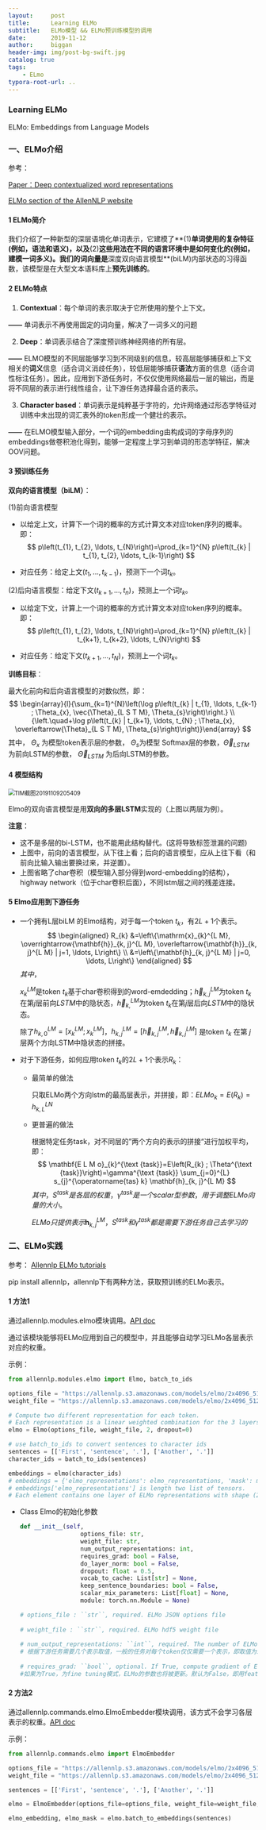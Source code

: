 ```yaml
---
layout:     post
title:      Learning ELMo
subtitle:   ELMo模型 && ELMo预训练模型的调用
date:       2019-11-12
author:     biggan
header-img: img/post-bg-swift.jpg
catalog: true
tags:
    - ELmo
typora-root-url: ..
---
```


### Learning ELMo

 ELMo: Embeddings from Language Models  

### 一、ELMo介绍

参考：

 [Paper：Deep contextualized word representations](https://arxiv.org/pdf/1802.05365.pdf)

 [ELMo section of the AllenNLP website](https://allennlp.org/elmo) 

#### 1 ELMo简介

 我们介绍了一种新型的深层语境化单词表示，它建模了**(1)**单词使用的复杂特征(例如，语法和语义)，以及**(2)**这些用法在不同的语言环境中是如何变化的(例如，建模一词多义)。我们的词向量是**深度双向语言模型**(biLM)内部状态的习得函数，该模型是在大型文本语料库上**预先训练的**。

#### 2 ELMo特点

1.  **Contextual**：每个单词的表示取决于它所使用的整个上下文。 

   **——**  单词表示不再使用固定的词向量，解决了一词多义的问题

2.  **Deep**：单词表示结合了深度预训练神经网络的所有层。 

   **——** ELMO模型的不同层能够学习到不同级别的信息，较高层能够捕获和上下文相关的**词义**信息（适合词义消歧任务），较低层能够捕获**语法**方面的信息（适合词性标注任务）。因此，应用到下游任务时，不仅仅使用网络最后一层的输出，而是将不同层的表示进行线性组合，让下游任务选择最合适的表示。

3.  **Character based**：单词表示是纯粹基于字符的，允许网络通过形态学特征对训练中未出现的词汇表外的token形成一个健壮的表示。

   **——** 在ELMO模型输入部分，一个词的embedding由构成词的字母序列的embeddings做卷积池化得到，能够一定程度上学习到单词的形态学特征，解决OOV问题。

#### 3 预训练任务

**双向的语言模型（biLM）**：

(1)前向语言模型

- 以给定上文，计算下一个词的概率的方式计算文本对应token序列的概率。即：
  $$
  p\left(t_{1}, t_{2}, \ldots, t_{N}\right)=\prod_{k=1}^{N} p\left(t_{k} | t_{1}, t_{2}, \ldots, t_{k-1}\right)
  $$

- 对应任务：给定上文$(t_1,...,t_{k-1})$，预测下一个词$t_k$。

(2)后向语言模型：给定下文$(t_{k+1},...,t_n)$，预测上一个词$t_k$。

- 以给定下文，计算上一个词的概率的方式计算文本对应token序列的概率。即：
  $$
  p\left(t_{1}, t_{2}, \ldots, t_{N}\right)=\prod_{k=1}^{N} p\left(t_{k} | t_{k+1}, t_{k+2}, \ldots, t_{N}\right)
  $$

- 对应任务：给定下文$(t_{k+1},...,t_N)$，预测上一个词$t_k$。

**训练目标**：

最大化前向和后向语言模型的对数似然，即：
$$
\begin{array}{l}{\sum_{k=1}^{N}\left(\log p\left(t_{k} | t_{1}, \ldots, t_{k-1} ; \Theta_{x}, \vec{\Theta}_{L S T M}, \Theta_{s}\right)\right.} \\ {\left.\quad+\log p\left(t_{k} | t_{k+1}, \ldots, t_{N} ; \Theta_{x}, \overleftarrow{\Theta}_{L S T M}, \Theta_{s}\right)\right)}\end{array}
$$
其中， $\Theta_{x}$ 为模型token表示层的参数， $\Theta_{s}$为模型 Softmax层的参数，$\vec {\Theta}_{LSTM}$ 为前向LSTM的参数， $\overleftarrow {\Theta}_{LSTM}$ 为后向LSTM的参数。

#### 4 模型结构

<img src="/img/TIM截图20191109205409.jpg" alt="TIM截图20191109205409" style="zoom:80%;" />

Elmo的双向语言模型是用**双向的多层LSTM**实现的（上图以两层为例）。

**注意**：

- 这不是多层的bi-LSTM，也不能用此结构替代。(这将导致标签泄漏的问题)
- 上图中，前向的语言模型，从下往上看；后向的语言模型，应从上往下看（和前向比输入输出要换过来，并逆置）。
- 上图省略了char卷积（模型输入部分得到word-embedding的结构），highway network（位于char卷积后面），不同lstm层之间的残差连接。

#### 5 Elmo应用到下游任务

- 一个拥有L层biLM 的Elmo结构，对于每一个token $t_k$，有$2L+1$个表示。
  $$
  \begin{aligned} R_{k} &=\left\{\mathrm{x}_{k}^{L M}, \overrightarrow{\mathbf{h}}_{k, j}^{L M}, \overleftarrow{\mathbf{h}}_{k, j}^{L M} | j=1, \ldots, L\right\} \\ &=\left\{\mathbf{h}_{k, j}^{L M} | j=0, \ldots, L\right\} \end{aligned}
  $$
  $其中$，

  $x_{k}^{LM}$是token $t_k$基于char卷积得到的word-emdedding；$\overrightarrow {h}_{k,j}^{LM}$为token $t_k$在第$j$层前向$LSTM$中的隐状态，$\overleftarrow {h}_{k, }^{LM}$为token $t_k$在第$j$层后向$LSTM$中的隐状态。

  除了$h_{k,0}^{LM}=\left[x_{k}^{LM};x_{k}^{LM}\right]$，$h_{k,j}^{LM}=\left[\overrightarrow {h}_{k,j}^{LM}, \overleftarrow{h}_{k,j}^{LM}\right]$ 是token $t_k$ 在第 $j$ 层两个方向LSTM中隐状态的拼接。

- 对于下游任务，如何应用token $t_k$的$2L+1$个表示$R_k$：

  - 最简单的做法

    只取ELMo两个方向lstm的最高层表示，并拼接，即：$ELMo_{k}=E\left(R_{k}\right)=h_{k, L}^{L N}$

  - 更普遍的做法

    根据特定任务task，对不同层的”两个方向的表示的拼接“进行加权平均，即：
    $$
    \mathbf{E L M o}_{k}^{\text {task}}=E\left(R_{k} ; \Theta^{\text {task}}\right)=\gamma^{\text {task}} \sum_{j=0}^{L} s_{j}^{\operatorname{tas} k} \mathbf{h}_{k, j}^{L M}
    $$
    $其中，S^{task}是各层的权重，\gamma^{t a s k}是一个 scalar型参数，用于调整 ELMo向量的大小。$

    $ELMo只提供表示\mathbf{h}_{k, j}^{L M}，S^{task}和\gamma^{t a s k}都是需要下游任务自己去学习的$

### 二、ELMo实践

参考： [Allennlp ELMo tutorials]( https://github.com/allenai/allennlp/blob/master/tutorials/how_to/elmo.md) 

pip install allennlp，allennlp下有两种方法，获取预训练的ELMo表示。

#### 1  方法1

通过allennlp.modules.elmo模块调用。[API doc](https://github.com/allenai/allennlp/blob/master/allennlp/modules/elmo.py#L27) 

通过该模块能够将ELMo应用到自己的模型中，并且能够自动学习ELMo各层表示对应的权重。

示例：

```python
from allennlp.modules.elmo import Elmo, batch_to_ids

options_file = "https://allennlp.s3.amazonaws.com/models/elmo/2x4096_512_2048cnn_2xhighway/elmo_2x4096_512_2048cnn_2xhighway_options.json"
weight_file = "https://allennlp.s3.amazonaws.com/models/elmo/2x4096_512_2048cnn_2xhighway/elmo_2x4096_512_2048cnn_2xhighway_weights.hdf5"

# Compute two different representation for each token.
# Each representation is a linear weighted combination for the 3 layers in ELMo (i.e., charcnn, the outputs of the two BiLSTM))
elmo = Elmo(options_file, weight_file, 2, dropout=0)

# use batch_to_ids to convert sentences to character ids
sentences = [['First', 'sentence', '.'], ['Another', '.']]
character_ids = batch_to_ids(sentences)

embeddings = elmo(character_ids)
# embeddings = {'elmo_representations': elmo_representations, 'mask': mask}
# embeddings['elmo_representations'] is length two list of tensors.
# Each element contains one layer of ELMo representations with shape (2, 3, 1024).
```

- Class Elmo的初始化参数

  ```python
  def __init__(self,
                   options_file: str,
                   weight_file: str,
                   num_output_representations: int,
                   requires_grad: bool = False,
                   do_layer_norm: bool = False,
                   dropout: float = 0.5,
                   vocab_to_cache: List[str] = None,
                   keep_sentence_boundaries: bool = False,
                   scalar_mix_parameters: List[float] = None,
                   module: torch.nn.Module = None)
  
  # options_file : ``str``, required. ELMo JSON options file
      
  # weight_file : ``str``, required. ELMo hdf5 weight file
      
  # num_output_representations: ``int``, required. The number of ELMo representation to output with different linear weighted combination of the 3 layers (i.e.,character-convnet output, 1st lstm output, 2nd lstm output).
  # 根据下游任务需要几个表示取值，一般的任务对每个token仅仅需要一个表示，即取值为1。不同的表示，仅仅是加权求和的权重不同。
      
  # requires_grad: ``bool``, optional. If True, compute gradient of ELMo parameters for fine tuning.
  #如果为True，为fine tuning模式，ELMo的参数也将被更新。默认为False，即用feature-based的方式应用到下游任务。
  ```

#### 2 方法2

通过allennlp.commands.elmo.ElmoEmbedder模块调用，该方式不会学习各层表示的权重。[API doc](https://github.com/allenai/allennlp/blob/master/allennlp/commands/elmo.py)

示例：

```python
from allennlp.commands.elmo import ElmoEmbedder

options_file = "https://allennlp.s3.amazonaws.com/models/elmo/2x4096_512_2048cnn_2xhighway/elmo_2x4096_512_2048cnn_2xhighway_options.json"
weight_file = "https://allennlp.s3.amazonaws.com/models/elmo/2x4096_512_2048cnn_2xhighway/elmo_2x4096_512_2048cnn_2xhighway_weights.hdf5"

sentences = [['First', 'sentence', '.'], ['Another', '.']]

elmo = ElmoEmbedder(options_file=options_file, weight_file=weight_file, cuda_device=0)

elmo_embedding, elmo_mask = elmo.batch_to_embeddings(sentences)
```